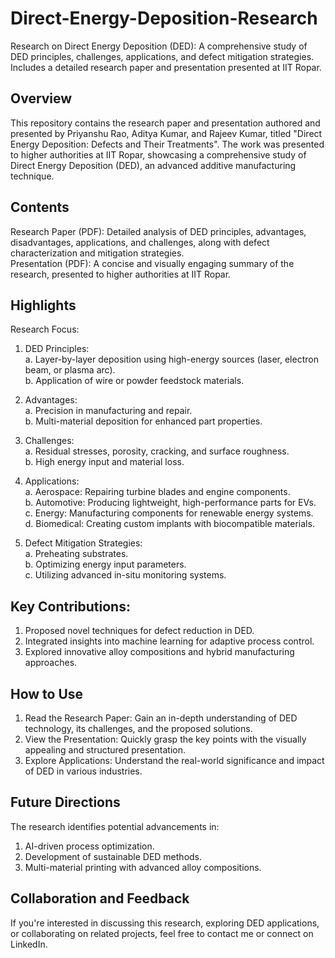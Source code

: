 # Direct-Energy-Deposition-Research
Research on Direct Energy Deposition (DED): A comprehensive study of DED principles, challenges, applications, and defect mitigation strategies. Includes a detailed research paper and presentation presented at IIT Ropar.
## Overview
This repository contains the research paper and presentation authored and presented by Priyanshu Rao, Aditya Kumar, and Rajeev Kumar, titled "Direct Energy Deposition: Defects and Their Treatments". The work was presented to higher authorities at IIT Ropar, showcasing a comprehensive study of Direct Energy Deposition (DED), an advanced additive manufacturing technique.

## Contents
Research Paper (PDF): Detailed analysis of DED principles, advantages, disadvantages, applications, and challenges, along with defect characterization and mitigation strategies.    
Presentation (PDF): A concise and visually engaging summary of the research, presented to higher authorities at IIT Ropar.    

## Highlights
Research Focus:        
  1. DED Principles:            
     a. Layer-by-layer deposition using high-energy sources (laser, electron beam, or plasma arc).   
     b. Application of wire or powder feedstock materials.      
    
  2. Advantages:        
    a. Precision in manufacturing and repair.    
    b. Multi-material deposition for enhanced part properties.    

  3. Challenges:      
    a. Residual stresses, porosity, cracking, and surface roughness.    
    b. High energy input and material loss.      

  4. Applications:          
     a. Aerospace: Repairing turbine blades and engine components.            
     b. Automotive: Producing lightweight, high-performance parts for EVs.      
     c. Energy: Manufacturing components for renewable energy systems.      
     d. Biomedical: Creating custom implants with biocompatible materials.      

  5. Defect Mitigation Strategies:        
    a. Preheating substrates.            
    b. Optimizing energy input parameters.      
    c. Utilizing advanced in-situ monitoring systems.      
    
## Key Contributions:
  1. Proposed novel techniques for defect reduction in DED.      
  2. Integrated insights into machine learning for adaptive process control.        
  3. Explored innovative alloy compositions and hybrid manufacturing approaches.      
     
## How to Use
1. Read the Research Paper: Gain an in-depth understanding of DED technology, its challenges, and the proposed solutions.    
2. View the Presentation: Quickly grasp the key points with the visually appealing and structured presentation.   
3. Explore Applications: Understand the real-world significance and impact of DED in various industries.      

## Future Directions

The research identifies potential advancements in:      
  1. AI-driven process optimization.      
  2. Development of sustainable DED methods.      
  3. Multi-material printing with advanced alloy compositions.        

##  Collaboration and Feedback
If you're interested in discussing this research, exploring DED applications, or collaborating on related projects, feel free to contact me or connect on LinkedIn.
